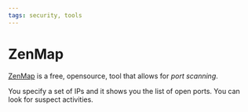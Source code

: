 ```yaml
---
tags: security, tools
---
```


# ZenMap

[ZenMap](https://nmap.org/zenmap/) is a free, opensource, tool that allows for _port scanning_.

You specify a set of IPs and it shows you the list of open ports. You can look for suspect activities.
